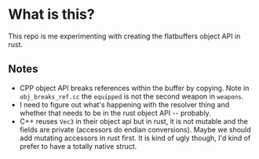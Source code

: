 # What is this?
This repo is me experimenting with creating the flatbuffers object API in rust.

## Notes
* CPP object API breaks references within the buffer by copying. Note in
`obj_breaks_ref.cc` the `equipped` is not the second weapon in `weapons`.
* I need to figure out what's happening with the resolver thing and whether
that needs to be in the rust object API -- probably.
* C++ reuses `Vec3` in their object api but in rust, it is not mutable and the
fields are private (accessors do endian conversions). Maybe we should add
mutating accessors in rust first. It is kind of ugly though, I'd kind of prefer
to have a totally native struct.

